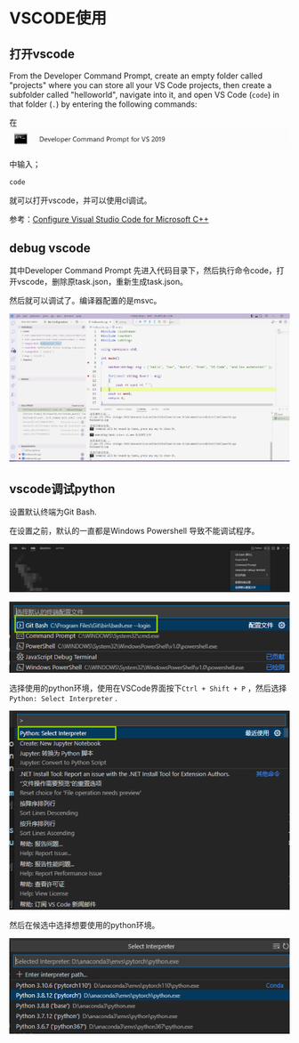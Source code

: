 

# VSCODE使用

## 打开vscode



From the Developer Command Prompt, create an empty folder called "projects" where you can store all your VS Code projects, then create a subfolder called "helloworld", navigate into it, and open VS Code (`code`) in that folder (`.`) by entering the following commands:

在![image-20220723183857915](vscode.assets/image-20220723183857915.png)

中输入；

```bash
code
```

就可以打开vscode，并可以使用cl调试。

参考：[Configure Visual Studio Code for Microsoft C++](https://code.visualstudio.com/docs/cpp/config-msvc)



## debug vscode

其中Developer Command Prompt 先进入代码目录下，然后执行命令code，打开vscode，删除原task.json，重新生成task.json。

然后就可以调试了。编译器配置的是msvc。

![image-20220723202546119](vscode.assets/image-20220723202546119.png)



## vscode调试python

设置默认终端为Git Bash.

在设置之前，默认的一直都是Windows Powershell 导致不能调试程序。

![image-20221001081533101](vscode.assets/image-20221001081533101.png)



![image-20221001081612294](vscode.assets/image-20221001081612294.png)





选择使用的python环境，使用在VSCode界面按下`Ctrl + Shift + P` ，然后选择`Python: Select Interpreter` .



![image-20221001082207409](vscode.assets/image-20221001082207409.png)



然后在候选中选择想要使用的python环境。

![image-20221001082325480](vscode.assets/image-20221001082325480.png)

